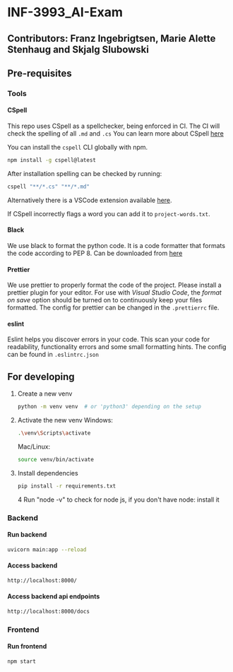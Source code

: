 # INF-3993_AI-Exam

## Contributors: Franz Ingebrigtsen, Marie Alette Stenhaug and Skjalg Slubowski

## Pre-requisites

### Tools

#### CSpell

This repo uses CSpell as a spellchecker, being enforced in CI.
The CI will check the spelling of all `.md` and `.cs`
You can learn more about CSpell [here](https://cspell.org/docs/getting-started/)

You can install the `cspell` CLI globally with npm.

```bash
npm install -g cspell@latest
```

After installation spelling can be checked by running:

```bash
cspell "**/*.cs" "**/*.md"
```

Alternatively there is a VSCode extension available [here](https://marketplace.visualstudio.com/items?itemName=streetsidesoftware.code-spell-checker).

If CSpell incorrectly flags a word you can add it to `project-words.txt`.

#### Black

We use black to format the python code. It is a code formatter that formats the code according to PEP 8.
Can be downloaded from [here](https://marketplace.visualstudio.com/items/?itemName=ms-python.black-formatter)

#### Prettier

We use prettier to properly format the code of the project. Please install a prettier plugin for your editor.
For use with _Visual Studio Code_, the _format on save_ option should be turned on to continuously keep your files formatted.
The config for prettier can be changed in the `.prettierrc` file.

#### eslint

Eslint helps you discover errors in your code. This scan your code for readability, functionality errors and some small formatting hints.
The config can be found in `.eslintrc.json`

## For developing

1. Create a new venv

   ```bash
   python -m venv venv  # or 'python3' depending on the setup
   ```

2. Activate the new venv
   Windows:

   ```bash
   .\venv\Scripts\activate
   ```

   Mac/Linux:

   ```bash
   source venv/bin/activate
   ```

3. Install dependencies

   ```bash
   pip install -r requirements.txt
   ```

   4 Run "node -v" to check for node js, if you don't have node: install it

### Backend

#### Run backend

```bash
uvicorn main:app --reload
```

#### Access backend

```bash
http://localhost:8000/
```

#### Access backend api endpoints

```bash
http://localhost:8000/docs
```

### Frontend

#### Run frontend

```bash
npm start

```
